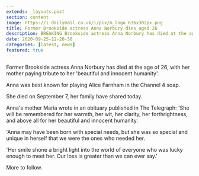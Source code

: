 ```yaml
---
extends: _layouts.post
section: content
image: https://i.dailymail.co.uk/i/pix/m_logo_636x382px.png 
title: Former Brookside actress Anna Norbury dies aged 26 
description: BREAKING Brookside actress Anna Norbury has died at the age of 26. Anna died on September 7, her family have shared today. 
date: 2020-09-25-12-20-58 
categories: [latest, news] 
featured: true 
--- 
```

Former Brookside actress Anna Norbury has died at the age of 26, with her mother paying tribute to her 'beautiful and innocent humanity'.

Anna was best known for playing Alice Farnham in the Channel 4 soap.

She died on September 7, her family have shared today.

Anna's mother Maria wrote in an obituary published in The Telegraph: 'She will be remembered for her warmth, her wit, her clarity, her forthrightness, and above all for her beautiful and innocent humanity.

'Anna may have been born with special needs, but she was so special and unique in herself that we were the ones who needed her.

'Her smile shone a bright light into the world of everyone who was lucky enough to meet her. Our loss is greater than we can ever say.' 

More to follow. 

